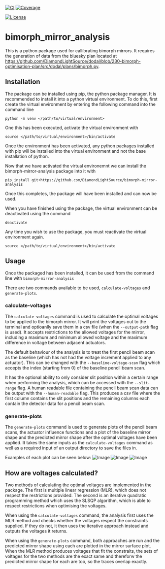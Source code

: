 [![CI](https://github.com//bimorph-mirror-analysis/actions/workflows/ci.yml/badge.svg)](https://github.com//bimorph-mirror-analysis/actions/workflows/ci.yml)
[![Coverage](https://codecov.io/gh//bimorph-mirror-analysis/branch/main/graph/badge.svg)](https://codecov.io/gh//bimorph-mirror-analysis)

[![License](https://img.shields.io/badge/License-Apache%202.0-blue.svg)](https://www.apache.org/licenses/LICENSE-2.0)

# bimorph_mirror_analysis

This is a python package used for callibrating bimorph mirrors. It requires the generation of data from the bluesky plan located at https://github.com/DiamondLightSource/dodal/blob/230-bimorph-optimisation-plan/src/dodal/plans/bimorph.py.


## Installation

The package can be installed using pip, the python package manager. It is recommended to install it into a python virtual environment. To do this, first create the virtual environment by entering the following command into the command line 
```
python -m venv </path/to/virtual/environment>
```

One this has been executed, activate the virtual environment with 
```
source </path/to/virtual/environment>/bin/activate
```

Once the environment has been activated, any python packages installed with pip will be installed into the virtual environment and not the base installation of python.

Now that we have activated the virtual environemnt we can install the bimorph-mirror-analysis package into it with
```
pip install git+https://github.com/DiamondLightSource/bimorph-mirror-analysis
```

Once this completes, the package will have been installed and can now be used.

When you have finished using the package, the virtual environment can be deactivated using the command 
```
deactivate
```

Any time you wish to use the package, you must reactivate the virtual environment again.
```
source </path/to/virtual/environment>/bin/activate
```


## Usage

Once the packaged has been installed, it can be used from the command line with `bimorph-mirror-analysis`

There are two commands available to be used, `calculate-voltages` and `generate-plots`.

### calculate-voltages

The `calculate-voltages` command is used to calculate the optimal voltages to be applied to the bimorph mirror. It will print the voltages out to the terminal and optioanlly save them in a csv file (when the `--output-path` flag is used). It accepts restrictions to the allowed voltages for the mirror, including a maximum and minimum allowed voltage and the maximum difference in voltage between adjacent actuators.

The default behaviour of the analysis is to treat the first pencil beam scan as the baseline (which has not had the voltage increment applied to any actuator). This can be changed with the `--baseline-voltage-scan` flag which accepts the index (starting from 0) of the baseline pencil beam scan.

It has the optional ability to only consider slit position within a certain range when performing the analysis, which can be accessed with the `--slit-range` flag.
A human readable file containing the pencil beam scan data can be output with the `--human-readable` flag. This produces a csv file where the first column contains the slit positions and the remaining columns each contain the detector data for a pencil beam scan.


### generate-plots

The `generate-plots` command is used to generate plots of the pencil beam scans, the actuator influence functions and a plot of the baseline mirror shape and the predicted mirror shape after the optimal voltages have been applied. It takes the same inputs as the `calculate-voltages` command as well as a required input of an output directory to save the files in.

Examples of each plot can be seen below:
![Image](https://github.com/user-attachments/assets/811a014d-5d0f-4632-94b2-b8177fde7af0)
![Image](https://github.com/user-attachments/assets/189d9681-b8d0-4968-8622-73a6d1d94956)
![Image](https://github.com/user-attachments/assets/be115552-a814-4712-94c2-aa946d758016)


## How are voltages calculated?

Two methods of calculating the optimal voltages are implemented in the package. The first is multiple linear regression (MLR), which does not respect the restrictions provided. The second is an iterative quadratic programming method which uses the SLSQP algorithm, which is able to respect restrictions when optimising the voltages. 

When using the `calculate-voltages` command, the analysis first uses the MLR method and checks whether the voltages respect the constraints supplied. If they do not, it then uses the iterative approach instead and outputs the voltages it returns. 

When using the `generate-plots` command, both approaches are run and the predicted mirror shape using each are plotted in the mirror surface plot. When the MLR method produces voltages that fit the constraits, the sets of voltages for the two methods are the exact same and thereforw the predicted mirror shape for each are too, so the traces overlap exactly.
